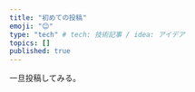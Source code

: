 ```yaml
---
title: "初めての投稿"
emoji: "😊"
type: "tech" # tech: 技術記事 / idea: アイデア
topics: []
published: true
---
```

一旦投稿してみる。